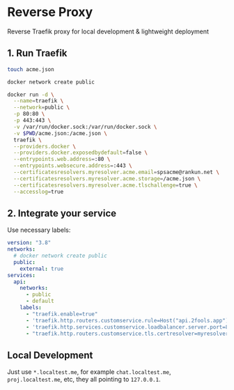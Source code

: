 # Reverse Proxy

Reverse Traefik proxy for local development & lightweight deployment

## 1. Run Traefik

```bash
touch acme.json

docker network create public

docker run -d \
  --name=traefik \
  --network=public \
  -p 80:80 \
  -p 443:443 \
  -v /var/run/docker.sock:/var/run/docker.sock \
  -v $PWD/acme.json:/acme.json \
  traefik \
  --providers.docker \
  --providers.docker.exposedbydefault=false \
  --entrypoints.web.address=:80 \
  --entrypoints.websecure.address=:443 \
  --certificatesresolvers.myresolver.acme.email=spsacme@rankun.net \
  --certificatesresolvers.myresolver.acme.storage=/acme.json \
  --certificatesresolvers.myresolver.acme.tlschallenge=true \
  --accesslog=true
```

## 2. Integrate your service

Use necessary labels:

```yaml
version: "3.8"
networks:
  # docker network create public
  public:
    external: true
services:
  api:
    networks:
      - public
      - default
    labels:
      - "traefik.enable=true"
      - 'traefik.http.routers.customservice.rule=Host("api.2fools.app")'
      - 'traefik.http.services.customservice.loadbalancer.server.port=8000'
      - "traefik.http.routers.customservice.tls.certresolver=myresolver"
```

## Local Development

Just use `*.localtest.me`, for example `chat.localtest.me`, `proj.localtest.me`, etc, they all pointing to `127.0.0.1`.
